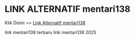 # LINK ALTERNATIF mentari138

Klik Disini >> <a href="https://linksto.pages.dev/">Link Alternatif mentari138 </a>

link mentari138 terbaru
link mentari138 2025